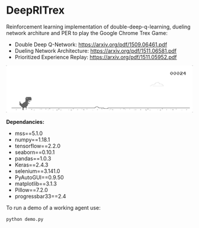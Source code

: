 # DeepRlTrex

Reinforcement learning implementation of double-deep-q-learning, dueling network architure and PER to play the Google 
Chrome Trex Game:

- Double Deep Q-Network: https://arxiv.org/pdf/1509.06461.pdf
- Dueling Network Architecture: https://arxiv.org/pdf/1511.06581.pdf
- Prioritized Experience Replay: https://arxiv.org/pdf/1511.05952.pdf

![](/assets/trex_demo.gif)

**Dependancies:**
- mss==5.1.0
- numpy==1.18.1
- tensorflow==2.2.0
- seaborn==0.10.1
- pandas==1.0.3
- Keras==2.4.3
- selenium==3.141.0
- PyAutoGUI==0.9.50
- matplotlib==3.1.3
- Pillow==7.2.0
- progressbar33==2.4



To run a demo of a working agent use:
```python
python demo.py
```



